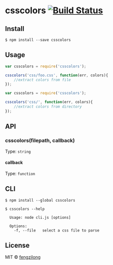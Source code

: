 # csscolors [![Build Status](https://travis-ci.org/fengzilong/csscolors.svg?branch=master)](https://travis-ci.org/fengzilong/csscolors)


## Install

```
$ npm install --save csscolors
```


## Usage

```js
var csscolors = require('csscolors');

csscolors('css/foo.css', function(err, colors){
	//extract colors from file
});
```

```js
var csscolors = require('csscolors');

csscolors('css/', function(err, colors){
	//extract colors from directory
});
```


## API

### csscolors(filepath, callback)

Type: `string`


#### callback

Type: `function`  



## CLI

```
$ npm install --global csscolors
```

```
$ csscolors --help

  Usage: node cli.js [options]

  Options:
    -f, --file   select a css file to parse
```


## License

MIT © [fengzilong](https://github.com/fengzilong)
